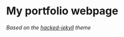 # My portfolio webpage
*Based on the [hacked-jekyll](https://github.com/piazzai/hacked-jekyll) theme*